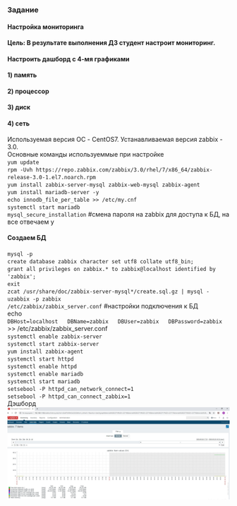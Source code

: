 ### Задание
#### Настройка мониторинга
#### Цель: В результате выполнения ДЗ студент настроит мониторинг.
#### Настроить дашборд с 4-мя графиками
#### 1) память
#### 2) процессор
#### 3) диск
#### 4) сеть
Используемая версия ОС - CentOS7. Устанавливаемая версия zabbix - 3.0.  
Основные команды используеммые при настройке  
`yum update`    
`rpm -Uvh https://repo.zabbix.com/zabbix/3.0/rhel/7/x86_64/zabbix-release-3.0-1.el7.noarch.rpm`  
`yum install zabbix-server-mysql zabbix-web-mysql zabbix-agent`  
`yum install mariadb-server -y`  
`echo innodb_file_per_table >> /etc/my.cnf`  
`systemctl start mariadb`  
`mysql_secure_installation` #смена пароля на zabbix для доступа к БД, на все отвечаем y
#### Создаем БД  
`mysql -p`  
`create database zabbix character set utf8 collate utf8_bin;`  
`grant all privileges on zabbix.* to zabbix@localhost identified by 'zabbix';`  
`exit`  
`zcat /usr/share/doc/zabbix-server-mysql*/create.sql.gz | mysql -uzabbix -p zabbix`  
`/etc/zabbix/zabbix_server.conf` #настройки подключения к БД  
echo   
`DBHost=localhost  
DBName=zabbix  
DBUser=zabbix  
DBPassword=zabbix` >> /etc/zabbix/zabbix_server.conf  
`systemctl enable zabbix-server`  
`systemctl start zabbix-server`  
`yum install zabbix-agent`  
`systemctl start httpd`  
`systemctl enable httpd`  
`systemctl enable mariadb`  
`systemctl start mariadb`    
`setsebool -P httpd_can_network_connect=1`  
`setsebool -P httpd_can_connect_zabbix=1`   
Дэшборд  
![picture5](https://github.com/Andrey874/manual_kernel_update/blob/master/HW18/2.jpg)
